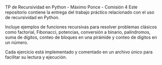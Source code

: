 TP de Recursividad en Python - Máximo Ponce - Comisión 4
Este repositorio contiene la entrega del trabajo práctico relacionado con el uso de recursividad en Python.

Incluye ejemplos de funciones recursivas para resolver problemas clásicos como factorial, Fibonacci, potencias, conversión a binario, palíndromos, suma de dígitos, conteo de bloques en una pirámide y conteo de dígitos en un número.

Cada ejercicio está implementado y comentado en un archivo único para facilitar su lectura y ejecución.
